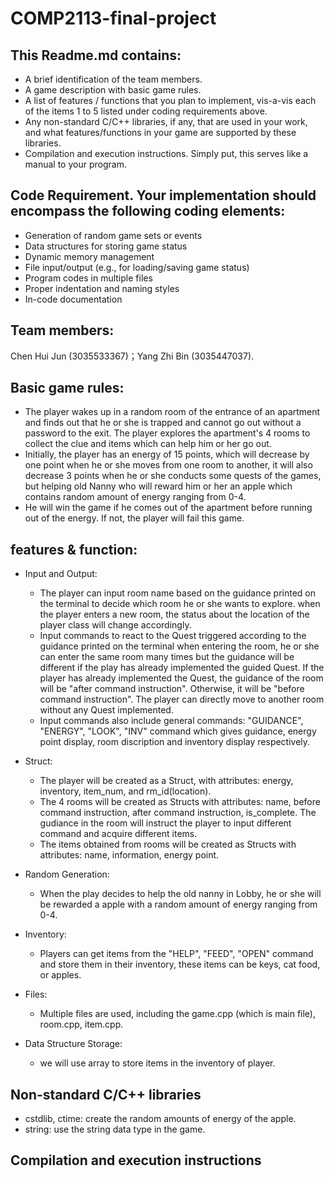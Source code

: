 # COMP2113-final-project
## This Readme.md contains:
- A brief identification of the team members.
- A game description with basic game rules.
- A list of features / functions that you plan to implement, vis-a-vis each of the items 1 to 5 listed under coding requirements above.
- Any non-standard C/C++ libraries, if any, that are used in your work, and what features/functions in your game are supported by these libraries.
- Compilation and execution instructions. Simply put, this serves like a manual to your program.
## Code Requirement. Your implementation should encompass the following coding elements:
- Generation of random game sets or events
- Data structures for storing game status
- Dynamic memory management
- File input/output (e.g., for loading/saving game status)
- Program codes in multiple files
- Proper indentation and naming styles
- In-code documentation
## Team members: 
Chen Hui Jun (3035533367)；Yang Zhi Bin (3035447037).
## Basic game rules: 
- The player wakes up in a random room of the entrance of an apartment and finds out that he or she is trapped and cannot go out without a password to the exit. The player explores the apartment's 4 rooms to collect the clue and items which can help him or her go out. 
- Initially, the player has an energy of 15 points, which will decrease by one point when he or she moves from one room to another, it will also decrease 3 points when he or she conducts some quests of the games, but helping old Nanny who will reward him or her an apple which contains random amount of energy ranging from 0-4.
- He will win the game if he comes out of the apartment before running out of the energy. If not, the player will fail this game. 
## features & function: 
- Input and Output: 
  - The player can input room name based on the guidance printed on the terminal to decide which room he or she wants to explore. when the player enters a new room, the status about the location of the player class will change accordingly.
  - Input commands to react to the Quest triggered according to the guidance printed on the terminal when entering the room, he or she can enter the same room many times but the guidance will be different if the play has already implemented the guided Quest. If the player has already implemented the Quest, the guidance of the room will be "after command instruction". Otherwise, it will be "before command instruction". The player can directly move to another room without any Quest implemented.
  - Input commands also include general commands: "GUIDANCE", "ENERGY", "LOOK", "INV" command which gives guidance, energy point display, room discription and inventory display respectively.

- Struct: 
  - The player will be created as a Struct, with attributes: energy, inventory, item_num, and rm_id(location). 
  - The 4 rooms will be created as Structs with attributes: name, before command instruction, after command instruction, is_complete. The gudiance in the room will instruct the player to input different command and acquire different items.
  - The items obtained from rooms will be created as Structs with attributes: name, information, energy point.

- Random Generation:
  - When the play decides to help the old nanny in Lobby, he or she will be rewarded a apple with a random amount of energy ranging from 0-4.

- Inventory: 
  - Players can get items from the "HELP", "FEED", "OPEN" command and store them in their inventory, these items can be keys, cat food, or apples.

- Files:
  - Multiple files are used, including the game.cpp (which is main file), room.cpp, item.cpp.

- Data Structure Storage:
  - we will use array to store items in the inventory of player.

## Non-standard C/C++ libraries
- cstdlib, ctime: create the random amounts of energy of the apple.
- string: use the string data type in the game.

## Compilation and execution instructions
